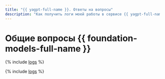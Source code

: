 ```yaml
---
title: "{{ yagpt-full-name }}. Ответы на вопросы"
description: "Как получить логи моей работы в сервисе {{ yagpt-full-name }}? Ответы на этот и другие вопросы в данной статье."
---
```


# Общие вопросы {{ foundation-models-full-name }}

{% include [logs](../../_qa/logs.md) %}

{% include [logs](../../_qa/demo-yagpt.md) %}
